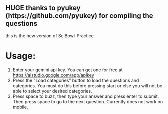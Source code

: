 <h2>HUGE thanks to pyukey (https://github.com/pyukey) for compiling the questions</h2>

this is the new version of SciBowl-Practice

<h1>Usage:</h1>

1. Enter your gemini api key. You can get one for free at https://aistudio.google.com/app/apikey
2. Press the "Load categories" button to load the questions and categories. You must do this before pressing start or else you will not be able to select your desired categories.
3. Press space to buzz, then type your answer and press enter to submit. Then press space to go to the next question. Currently does not work on mobile.

